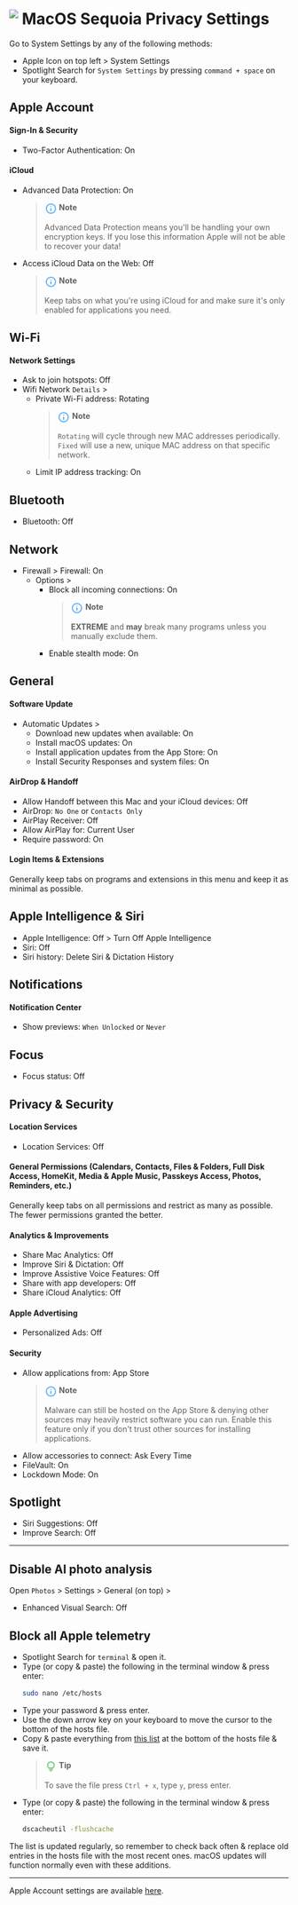 # <img src="../icons/macos_sequoia.png" width="42" align="top"> MacOS Sequoia Privacy Settings

Go to System Settings by any of the following methods:
- Apple Icon on top left > System Settings
- Spotlight Search for `System Settings` by pressing `command + space` on your keyboard.



## Apple Account

#### Sign-In & Security
- Two-Factor Authentication: On


#### iCloud
- Advanced Data Protection: On
  > <img src="../icons/ic_note.svg" width="22" align="top"> **Note**
  >
  > Advanced Data Protection means you'll be handling your own encryption keys. If you lose this information Apple will not be able to recover your data!
- Access iCloud Data on the Web: Off
  > <img src="../icons/ic_note.svg" width="22" align="top"> **Note**
  >
  > Keep tabs on what you're using iCloud for and make sure it's only enabled for applications you need.



## Wi-Fi

#### Network Settings
- Ask to join hotspots: Off
- Wifi Network `Details` >
  - Private Wi-Fi address: Rotating
    > <img src="../icons/ic_note.svg" width="22" align="top"> **Note**
    >
    > `Rotating` will cycle through new MAC addresses periodically. `Fixed` will use a new, unique MAC address on that specific network.
  - Limit IP address tracking: On



## Bluetooth
- Bluetooth: Off



## Network
- Firewall > Firewall: On
  - Options >
    - Block all incoming connections: On
      > <img src="../icons/ic_note.svg" width="22" align="top"> **Note**
      >
      > **EXTREME** and **may** break many programs unless you manually exclude them.
    - Enable stealth mode: On



## General

#### Software Update
- Automatic Updates >
  - Download new updates when available: On
  - Install macOS updates: On
  - Install application updates from the App Store: On
  - Install Security Responses and system files: On

#### AirDrop & Handoff
- Allow Handoff between this Mac and your iCloud devices: Off
- AirDrop: `No One` or `Contacts Only`
- AirPlay Receiver: Off
- Allow AirPlay for: Current User
- Require password: On

#### Login Items & Extensions
Generally keep tabs on programs and extensions in this menu and keep it as minimal as possible. 



## Apple Intelligence & Siri
- Apple Intelligence: Off > Turn Off Apple Intelligence
- Siri: Off
- Siri history: Delete Siri & Dictation History



## Notifications

#### Notification Center
- Show previews: `When Unlocked` or `Never`

## Focus
- Focus status: Off



## Privacy & Security

#### Location Services
- Location Services: Off

#### General Permissions (Calendars, Contacts, Files & Folders, Full Disk Access, HomeKit, Media & Apple Music, Passkeys Access, Photos, Reminders, etc.)
Generally keep tabs on all permissions and restrict as many as possible. The fewer permissions granted the better.

#### Analytics & Improvements
- Share Mac Analytics: Off
- Improve Siri & Dictation: Off
- Improve Assistive Voice Features: Off
- Share with app developers: Off
- Share iCloud Analytics: Off

#### Apple Advertising
- Personalized Ads: Off

#### Security
- Allow applications from: App Store
  > <img src="../icons/ic_note.svg" width="22" align="top"> **Note**
  >
  > Malware can still be hosted on the App Store & denying other sources may heavily restrict software you can run. Enable this feature only if you don't trust other sources for installing applications.
- Allow accessories to connect: Ask Every Time
- FileVault: On
- Lockdown Mode: On



## Spotlight
- Siri Suggestions: Off
- Improve Search: Off


---


## Disable AI photo analysis
Open `Photos` > Settings > General (on top) >
  - Enhanced Visual Search: Off



## Block all Apple telemetry
- Spotlight Search for `terminal` & open it.
- Type (or copy & paste) the following in the terminal window & press enter:
  ```zsh
  sudo nano /etc/hosts
  ```
- Type your password & press enter.
- Use the down arrow key on your keyboard to move the cursor to the bottom of the hosts file.
- Copy & paste everything from [this list](https://raw.githubusercontent.com/hagezi/dns-blocklists/refs/heads/main/hosts/native.apple.txt) at the bottom of the hosts file & save it.
  > <img src="../icons/ic_tip.svg" width="22" align="top"> **Tip**
  >
  > To save the file press `Ctrl + x`, type `y`, press enter.
- Type (or copy & paste) the following in the terminal window & press enter:
  ```zsh
  dscacheutil -flushcache
  ```

The list is updated regularly, so remember to check back often & replace old entries in the hosts file with the most recent ones.
macOS updates will function normally even with these additions.


---


Apple Account settings are available [here](https://github.com/StellarSand/privacy-settings/blob/main/Privacy%20Settings/Apple-Account.md).